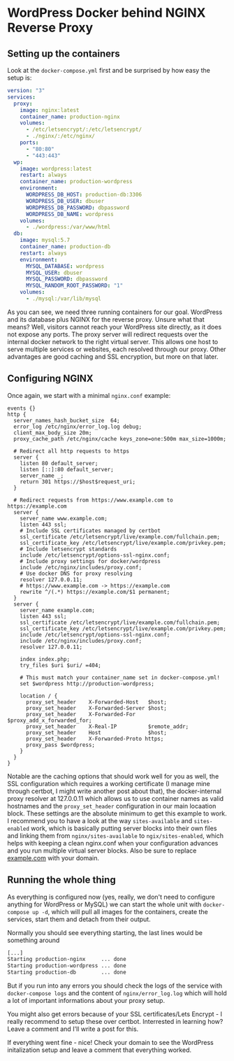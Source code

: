 # WordPress Docker behind NGINX Reverse Proxy

## Setting up the containers

Look at the `docker-compose.yml` first and be surprised by how easy the setup is:

```yaml
version: "3"
services:
  proxy: 
    image: nginx:latest
    container_name: production-nginx
    volumes:
      - /etc/letsencrypt/:/etc/letsencrypt/
      - ./nginx/:/etc/nginx/
    ports:
      - "80:80"
      - "443:443"
  wp:
    image: wordpress:latest
    restart: always
    container_name: production-wordpress
    environment:
      WORDPRESS_DB_HOST: production-db:3306
      WORDPRESS_DB_USER: dbuser
      WORDPRESS_DB_PASSWORD: dbpassword
      WORDPRESS_DB_NAME: wordpress
    volumes:
      - ./wordpress:/var/www/html
  db:
    image: mysql:5.7
    container_name: production-db
    restart: always
    environment:
      MYSQL_DATABASE: wordpress
      MYSQL_USER: dbuser
      MYSQL_PASSWORD: dbpassword
      MYSQL_RANDOM_ROOT_PASSWORD: "1"
    volumes:
      - ./mysql:/var/lib/mysql
```

As you can see, we need three running containers for our goal. WordPress and its database plus NGINX for the reverse proxy. Unsure what that means? Well, visitors cannot reach your WordPress site directly, as it does not expose any ports. The proxy server will redirect requests over the internal docker network to the right virtual server. This allows one host to serve multiple services or websites, each resolved through our proxy. Other advantages are good caching and SSL encryption, but more on that later.

## Configuring NGINX

Once again, we start with a minimal `nginx.conf` example:

```docker
events {}
http {
  server_names_hash_bucket_size  64;
  error_log /etc/nginx/error_log.log debug;
  client_max_body_size 20m;
  proxy_cache_path /etc/nginx/cache keys_zone=one:500m max_size=1000m;

  # Redirect all http requests to https
  server {
    listen 80 default_server;
    listen [::]:80 default_server;
    server_name _;
    return 301 https://$host$request_uri;
  }

  # Redirect requests from https://www.example.com to https://example.com
  server {
    server_name www.example.com;
    listen 443 ssl;
    # Include SSL certificates managed by certbot
    ssl_certificate /etc/letsencrypt/live/example.com/fullchain.pem;
    ssl_certificate_key /etc/letsencrypt/live/example.com/privkey.pem;
    # Include letsencrypt standards
    include /etc/letsencrypt/options-ssl-nginx.conf;
    # Include proxy settings for docker/wordpress
    include /etc/nginx/includes/proxy.conf;
    # Use docker DNS for proxy resolving
    resolver 127.0.0.11;
    # https://www.example.com -> https://example.com
    rewrite ^/(.*) https://example.com/$1 permanent;
  }
  server {
    server_name example.com;
    listen 443 ssl;
    ssl_certificate /etc/letsencrypt/live/example.com/fullchain.pem;
    ssl_certificate_key /etc/letsencrypt/live/example.com/privkey.pem;
    include /etc/letsencrypt/options-ssl-nginx.conf;
    include /etc/nginx/includes/proxy.conf;
    resolver 127.0.0.11;

    index index.php;
    try_files $uri $uri/ =404;
  
    # This must match your container_name set in docker-compose.yml!
    set $wordpress http://production-wordpress;

    location / {
      proxy_set_header    X-Forwarded-Host   $host;
      proxy_set_header    X-Forwarded-Server $host;
      proxy_set_header    X-Forwarded-For    $proxy_add_x_forwarded_for;
      proxy_set_header    X-Real-IP          $remote_addr;
      proxy_set_header    Host               $host;
      proxy_set_header    X-Forwarded-Proto https;
      proxy_pass $wordpress;
    }
  }
}
```

Notable are the caching options that should work well for you as well, the SSL configuration which requires a working certificate (I manage mine through certbot, I might write another post about that), the docker-internal proxy resolver at 127.0.0.11 which allows us to use container names as valid hostnames and the `proxy_set_header` configuration in our main locaation block.
These settings are the absolute minimum to get this example to work. I recommend you to have a  look at the way `sites-available` and `sites-enabled` work, which is basically putting server blocks into their own files and linking them from `nginx/sites-available` to `ngix/sites-enabled`,  which helps with keeping a clean nginx.conf when your configuration advances and you run multiple virtual server blocks.
Also be sure to replace [example.com](http://example.com) with your domain.

## Running the whole thing

As everything is configured now (yes, really, we don't need to configure anything for WordPress or MySQL) we can start the whole unit with `docker-compose up -d`, which will pull all images for the containers, create the services, start them and detach from their output.

Normally you should see everything starting, the last lines would be something around

```bash
[...]
Starting production-nginx     ... done
Starting production-wordpress ... done
Starting production-db        ... done
```

But if you run into any errors you should check the logs of the service with `docker-compose logs` and the content of `nginx/error_log.log` which will hold a lot of important informations about your proxy setup.

You might also get errors because of your  SSL certificates/Lets Encrypt - I really recommend to setup these over certbot. Interrested in learning how? Leave a comment and I'll write a post for this.

If everything went fine - nice! Check your domain to see the WordPress initalization setup and leave a comment that everything worked.
